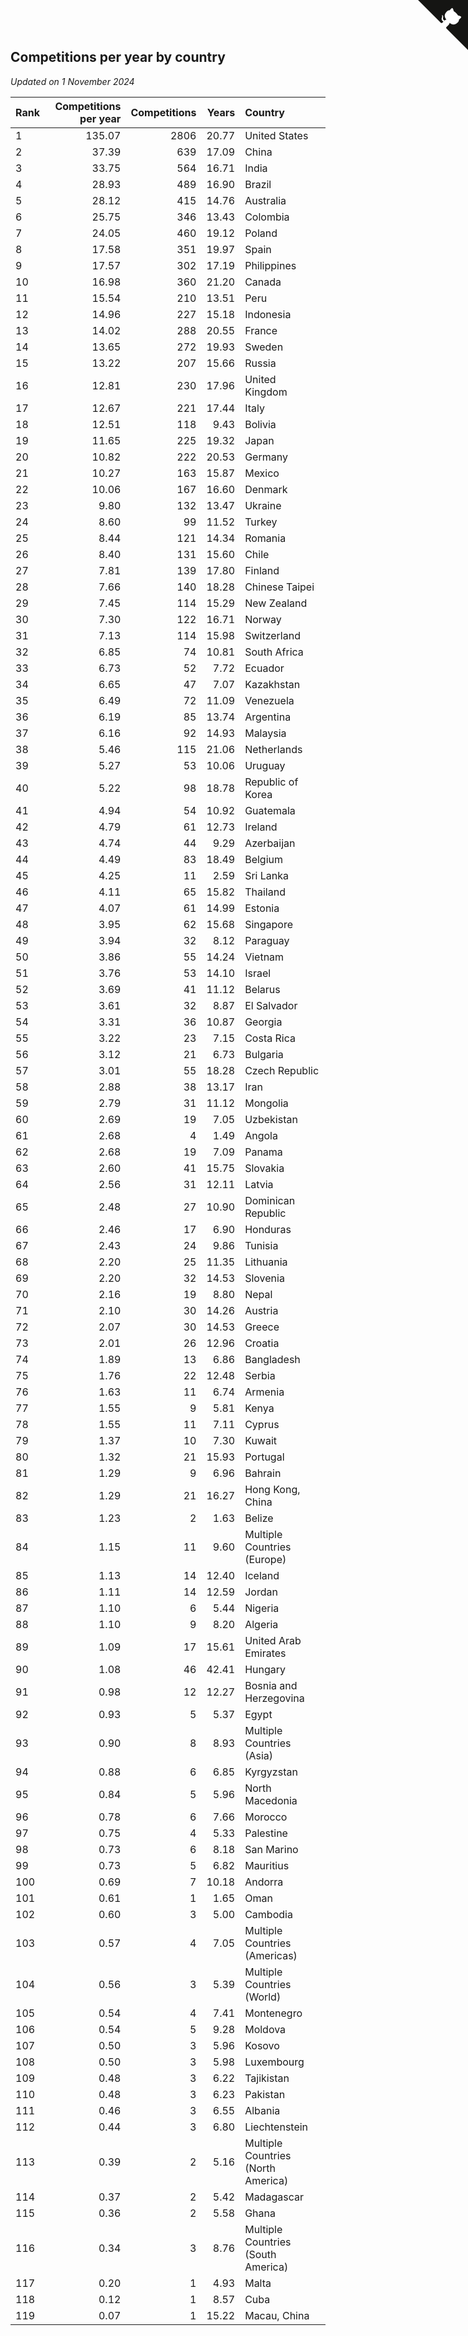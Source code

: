## Competitions per year by country

*Updated on  1 November 2024*

| Rank | Competitions per year | Competitions | Years | Country |
| :--- | ---: | ---: | ---: | :--- |
| 1 | 135.07 | 2806 | 20.77 | United States |
| 2 | 37.39 | 639 | 17.09 | China |
| 3 | 33.75 | 564 | 16.71 | India |
| 4 | 28.93 | 489 | 16.90 | Brazil |
| 5 | 28.12 | 415 | 14.76 | Australia |
| 6 | 25.75 | 346 | 13.43 | Colombia |
| 7 | 24.05 | 460 | 19.12 | Poland |
| 8 | 17.58 | 351 | 19.97 | Spain |
| 9 | 17.57 | 302 | 17.19 | Philippines |
| 10 | 16.98 | 360 | 21.20 | Canada |
| 11 | 15.54 | 210 | 13.51 | Peru |
| 12 | 14.96 | 227 | 15.18 | Indonesia |
| 13 | 14.02 | 288 | 20.55 | France |
| 14 | 13.65 | 272 | 19.93 | Sweden |
| 15 | 13.22 | 207 | 15.66 | Russia |
| 16 | 12.81 | 230 | 17.96 | United Kingdom |
| 17 | 12.67 | 221 | 17.44 | Italy |
| 18 | 12.51 | 118 | 9.43 | Bolivia |
| 19 | 11.65 | 225 | 19.32 | Japan |
| 20 | 10.82 | 222 | 20.53 | Germany |
| 21 | 10.27 | 163 | 15.87 | Mexico |
| 22 | 10.06 | 167 | 16.60 | Denmark |
| 23 | 9.80 | 132 | 13.47 | Ukraine |
| 24 | 8.60 | 99 | 11.52 | Turkey |
| 25 | 8.44 | 121 | 14.34 | Romania |
| 26 | 8.40 | 131 | 15.60 | Chile |
| 27 | 7.81 | 139 | 17.80 | Finland |
| 28 | 7.66 | 140 | 18.28 | Chinese Taipei |
| 29 | 7.45 | 114 | 15.29 | New Zealand |
| 30 | 7.30 | 122 | 16.71 | Norway |
| 31 | 7.13 | 114 | 15.98 | Switzerland |
| 32 | 6.85 | 74 | 10.81 | South Africa |
| 33 | 6.73 | 52 | 7.72 | Ecuador |
| 34 | 6.65 | 47 | 7.07 | Kazakhstan |
| 35 | 6.49 | 72 | 11.09 | Venezuela |
| 36 | 6.19 | 85 | 13.74 | Argentina |
| 37 | 6.16 | 92 | 14.93 | Malaysia |
| 38 | 5.46 | 115 | 21.06 | Netherlands |
| 39 | 5.27 | 53 | 10.06 | Uruguay |
| 40 | 5.22 | 98 | 18.78 | Republic of Korea |
| 41 | 4.94 | 54 | 10.92 | Guatemala |
| 42 | 4.79 | 61 | 12.73 | Ireland |
| 43 | 4.74 | 44 | 9.29 | Azerbaijan |
| 44 | 4.49 | 83 | 18.49 | Belgium |
| 45 | 4.25 | 11 | 2.59 | Sri Lanka |
| 46 | 4.11 | 65 | 15.82 | Thailand |
| 47 | 4.07 | 61 | 14.99 | Estonia |
| 48 | 3.95 | 62 | 15.68 | Singapore |
| 49 | 3.94 | 32 | 8.12 | Paraguay |
| 50 | 3.86 | 55 | 14.24 | Vietnam |
| 51 | 3.76 | 53 | 14.10 | Israel |
| 52 | 3.69 | 41 | 11.12 | Belarus |
| 53 | 3.61 | 32 | 8.87 | El Salvador |
| 54 | 3.31 | 36 | 10.87 | Georgia |
| 55 | 3.22 | 23 | 7.15 | Costa Rica |
| 56 | 3.12 | 21 | 6.73 | Bulgaria |
| 57 | 3.01 | 55 | 18.28 | Czech Republic |
| 58 | 2.88 | 38 | 13.17 | Iran |
| 59 | 2.79 | 31 | 11.12 | Mongolia |
| 60 | 2.69 | 19 | 7.05 | Uzbekistan |
| 61 | 2.68 | 4 | 1.49 | Angola |
| 62 | 2.68 | 19 | 7.09 | Panama |
| 63 | 2.60 | 41 | 15.75 | Slovakia |
| 64 | 2.56 | 31 | 12.11 | Latvia |
| 65 | 2.48 | 27 | 10.90 | Dominican Republic |
| 66 | 2.46 | 17 | 6.90 | Honduras |
| 67 | 2.43 | 24 | 9.86 | Tunisia |
| 68 | 2.20 | 25 | 11.35 | Lithuania |
| 69 | 2.20 | 32 | 14.53 | Slovenia |
| 70 | 2.16 | 19 | 8.80 | Nepal |
| 71 | 2.10 | 30 | 14.26 | Austria |
| 72 | 2.07 | 30 | 14.53 | Greece |
| 73 | 2.01 | 26 | 12.96 | Croatia |
| 74 | 1.89 | 13 | 6.86 | Bangladesh |
| 75 | 1.76 | 22 | 12.48 | Serbia |
| 76 | 1.63 | 11 | 6.74 | Armenia |
| 77 | 1.55 | 9 | 5.81 | Kenya |
| 78 | 1.55 | 11 | 7.11 | Cyprus |
| 79 | 1.37 | 10 | 7.30 | Kuwait |
| 80 | 1.32 | 21 | 15.93 | Portugal |
| 81 | 1.29 | 9 | 6.96 | Bahrain |
| 82 | 1.29 | 21 | 16.27 | Hong Kong, China |
| 83 | 1.23 | 2 | 1.63 | Belize |
| 84 | 1.15 | 11 | 9.60 | Multiple Countries (Europe) |
| 85 | 1.13 | 14 | 12.40 | Iceland |
| 86 | 1.11 | 14 | 12.59 | Jordan |
| 87 | 1.10 | 6 | 5.44 | Nigeria |
| 88 | 1.10 | 9 | 8.20 | Algeria |
| 89 | 1.09 | 17 | 15.61 | United Arab Emirates |
| 90 | 1.08 | 46 | 42.41 | Hungary |
| 91 | 0.98 | 12 | 12.27 | Bosnia and Herzegovina |
| 92 | 0.93 | 5 | 5.37 | Egypt |
| 93 | 0.90 | 8 | 8.93 | Multiple Countries (Asia) |
| 94 | 0.88 | 6 | 6.85 | Kyrgyzstan |
| 95 | 0.84 | 5 | 5.96 | North Macedonia |
| 96 | 0.78 | 6 | 7.66 | Morocco |
| 97 | 0.75 | 4 | 5.33 | Palestine |
| 98 | 0.73 | 6 | 8.18 | San Marino |
| 99 | 0.73 | 5 | 6.82 | Mauritius |
| 100 | 0.69 | 7 | 10.18 | Andorra |
| 101 | 0.61 | 1 | 1.65 | Oman |
| 102 | 0.60 | 3 | 5.00 | Cambodia |
| 103 | 0.57 | 4 | 7.05 | Multiple Countries (Americas) |
| 104 | 0.56 | 3 | 5.39 | Multiple Countries (World) |
| 105 | 0.54 | 4 | 7.41 | Montenegro |
| 106 | 0.54 | 5 | 9.28 | Moldova |
| 107 | 0.50 | 3 | 5.96 | Kosovo |
| 108 | 0.50 | 3 | 5.98 | Luxembourg |
| 109 | 0.48 | 3 | 6.22 | Tajikistan |
| 110 | 0.48 | 3 | 6.23 | Pakistan |
| 111 | 0.46 | 3 | 6.55 | Albania |
| 112 | 0.44 | 3 | 6.80 | Liechtenstein |
| 113 | 0.39 | 2 | 5.16 | Multiple Countries (North America) |
| 114 | 0.37 | 2 | 5.42 | Madagascar |
| 115 | 0.36 | 2 | 5.58 | Ghana |
| 116 | 0.34 | 3 | 8.76 | Multiple Countries (South America) |
| 117 | 0.20 | 1 | 4.93 | Malta |
| 118 | 0.12 | 1 | 8.57 | Cuba |
| 119 | 0.07 | 1 | 15.22 | Macau, China |


<a href="https://github.com/JustinTimeCuber/wca_statistics" class="github-corner" aria-label="View source on Github"><svg width="80" height="80" viewBox="0 0 250 250" style="fill:#151513; color:#fff; position: absolute; top: 0; border: 0; right: 0;" aria-hidden="true"><path d="M0,0 L115,115 L130,115 L142,142 L250,250 L250,0 Z"></path><path d="M128.3,109.0 C113.8,99.7 119.0,89.6 119.0,89.6 C122.0,82.7 120.5,78.6 120.5,78.6 C119.2,72.0 123.4,76.3 123.4,76.3 C127.3,80.9 125.5,87.3 125.5,87.3 C122.9,97.6 130.6,101.9 134.4,103.2" fill="currentColor" style="transform-origin: 130px 106px;" class="octo-arm"></path><path d="M115.0,115.0 C114.9,115.1 118.7,116.5 119.8,115.4 L133.7,101.6 C136.9,99.2 139.9,98.4 142.2,98.6 C133.8,88.0 127.5,74.4 143.8,58.0 C148.5,53.4 154.0,51.2 159.7,51.0 C160.3,49.4 163.2,43.6 171.4,40.1 C171.4,40.1 176.1,42.5 178.8,56.2 C183.1,58.6 187.2,61.8 190.9,65.4 C194.5,69.0 197.7,73.2 200.1,77.6 C213.8,80.2 216.3,84.9 216.3,84.9 C212.7,93.1 206.9,96.0 205.4,96.6 C205.1,102.4 203.0,107.8 198.3,112.5 C181.9,128.9 168.3,122.5 157.7,114.1 C157.9,116.9 156.7,120.9 152.7,124.9 L141.0,136.5 C139.8,137.7 141.6,141.9 141.8,141.8 Z" fill="currentColor" class="octo-body"></path></svg></a><style>.github-corner:hover .octo-arm{animation:octocat-wave 560ms ease-in-out}@keyframes octocat-wave{0%,100%{transform:rotate(0)}20%,60%{transform:rotate(-25deg)}40%,80%{transform:rotate(10deg)}}@media (max-width:500px){.github-corner:hover .octo-arm{animation:none}.github-corner .octo-arm{animation:octocat-wave 560ms ease-in-out}}</style>
